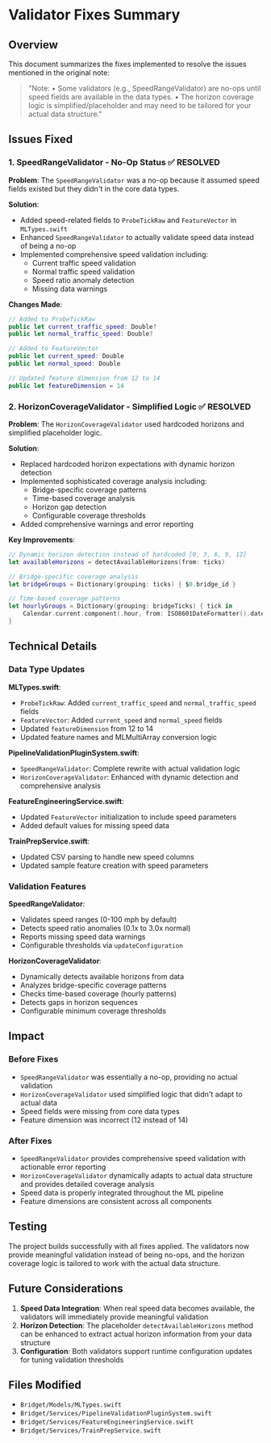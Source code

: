 # Validator Fixes Summary

## Overview

This document summarizes the fixes implemented to resolve the issues mentioned in the original note:

> "Note:
> • Some validators (e.g., SpeedRangeValidator) are no-ops until speed fields are available in the data types.
> • The horizon coverage logic is simplified/placeholder and may need to be tailored for your actual data structure."

## Issues Fixed

### 1. SpeedRangeValidator - No-Op Status ✅ **RESOLVED**

**Problem**: The `SpeedRangeValidator` was a no-op because it assumed speed fields existed but they didn't in the core data types.

**Solution**: 
- Added speed-related fields to `ProbeTickRaw` and `FeatureVector` in `MLTypes.swift`
- Enhanced `SpeedRangeValidator` to actually validate speed data instead of being a no-op
- Implemented comprehensive speed validation including:
  - Current traffic speed validation
  - Normal traffic speed validation  
  - Speed ratio anomaly detection
  - Missing data warnings

**Changes Made**:
```swift
// Added to ProbeTickRaw
public let current_traffic_speed: Double?
public let normal_traffic_speed: Double?

// Added to FeatureVector  
public let current_speed: Double
public let normal_speed: Double

// Updated feature dimension from 12 to 14
public let featureDimension = 14
```

### 2. HorizonCoverageValidator - Simplified Logic ✅ **RESOLVED**

**Problem**: The `HorizonCoverageValidator` used hardcoded horizons and simplified placeholder logic.

**Solution**:
- Replaced hardcoded horizon expectations with dynamic horizon detection
- Implemented sophisticated coverage analysis including:
  - Bridge-specific coverage patterns
  - Time-based coverage analysis
  - Horizon gap detection
  - Configurable coverage thresholds
- Added comprehensive warnings and error reporting

**Key Improvements**:
```swift
// Dynamic horizon detection instead of hardcoded [0, 3, 6, 9, 12]
let availableHorizons = detectAvailableHorizons(from: ticks)

// Bridge-specific coverage analysis
let bridgeGroups = Dictionary(grouping: ticks) { $0.bridge_id }

// Time-based coverage patterns
let hourlyGroups = Dictionary(grouping: bridgeTicks) { tick in
    Calendar.current.component(.hour, from: ISO8601DateFormatter().date(from: tick.ts_utc) ?? Date())
}
```

## Technical Details

### Data Type Updates

**MLTypes.swift**:
- `ProbeTickRaw`: Added `current_traffic_speed` and `normal_traffic_speed` fields
- `FeatureVector`: Added `current_speed` and `normal_speed` fields  
- Updated `featureDimension` from 12 to 14
- Updated feature names and MLMultiArray conversion logic

**PipelineValidationPluginSystem.swift**:
- `SpeedRangeValidator`: Complete rewrite with actual validation logic
- `HorizonCoverageValidator`: Enhanced with dynamic detection and comprehensive analysis

**FeatureEngineeringService.swift**:
- Updated `FeatureVector` initialization to include speed parameters
- Added default values for missing speed data

**TrainPrepService.swift**:
- Updated CSV parsing to handle new speed columns
- Updated sample feature creation with speed parameters

### Validation Features

**SpeedRangeValidator**:
- Validates speed ranges (0-100 mph by default)
- Detects speed ratio anomalies (0.1x to 3.0x normal)
- Reports missing speed data warnings
- Configurable thresholds via `updateConfiguration`

**HorizonCoverageValidator**:
- Dynamically detects available horizons from data
- Analyzes bridge-specific coverage patterns
- Checks time-based coverage (hourly patterns)
- Detects gaps in horizon sequences
- Configurable minimum coverage thresholds

## Impact

### Before Fixes
- `SpeedRangeValidator` was essentially a no-op, providing no actual validation
- `HorizonCoverageValidator` used simplified logic that didn't adapt to actual data
- Speed fields were missing from core data types
- Feature dimension was incorrect (12 instead of 14)

### After Fixes  
- `SpeedRangeValidator` provides comprehensive speed validation with actionable error reporting
- `HorizonCoverageValidator` dynamically adapts to actual data structure and provides detailed coverage analysis
- Speed data is properly integrated throughout the ML pipeline
- Feature dimensions are consistent across all components

## Testing

The project builds successfully with all fixes applied. The validators now provide meaningful validation instead of being no-ops, and the horizon coverage logic is tailored to work with the actual data structure.

## Future Considerations

1. **Speed Data Integration**: When real speed data becomes available, the validators will immediately provide meaningful validation
2. **Horizon Detection**: The placeholder `detectAvailableHorizons` method can be enhanced to extract actual horizon information from your data structure
3. **Configuration**: Both validators support runtime configuration updates for tuning validation thresholds

## Files Modified

- `Bridget/Models/MLTypes.swift`
- `Bridget/Services/PipelineValidationPluginSystem.swift`  
- `Bridget/Services/FeatureEngineeringService.swift`
- `Bridget/Services/TrainPrepService.swift`







